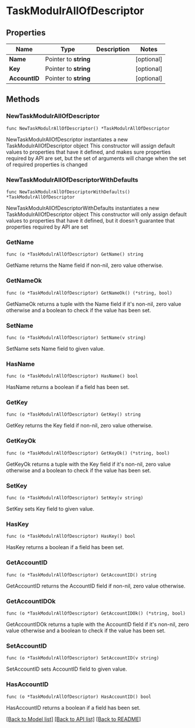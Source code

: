 # TaskModulrAllOfDescriptor

## Properties

Name | Type | Description | Notes
------------ | ------------- | ------------- | -------------
**Name** | Pointer to **string** |  | [optional] 
**Key** | Pointer to **string** |  | [optional] 
**AccountID** | Pointer to **string** |  | [optional] 

## Methods

### NewTaskModulrAllOfDescriptor

`func NewTaskModulrAllOfDescriptor() *TaskModulrAllOfDescriptor`

NewTaskModulrAllOfDescriptor instantiates a new TaskModulrAllOfDescriptor object
This constructor will assign default values to properties that have it defined,
and makes sure properties required by API are set, but the set of arguments
will change when the set of required properties is changed

### NewTaskModulrAllOfDescriptorWithDefaults

`func NewTaskModulrAllOfDescriptorWithDefaults() *TaskModulrAllOfDescriptor`

NewTaskModulrAllOfDescriptorWithDefaults instantiates a new TaskModulrAllOfDescriptor object
This constructor will only assign default values to properties that have it defined,
but it doesn't guarantee that properties required by API are set

### GetName

`func (o *TaskModulrAllOfDescriptor) GetName() string`

GetName returns the Name field if non-nil, zero value otherwise.

### GetNameOk

`func (o *TaskModulrAllOfDescriptor) GetNameOk() (*string, bool)`

GetNameOk returns a tuple with the Name field if it's non-nil, zero value otherwise
and a boolean to check if the value has been set.

### SetName

`func (o *TaskModulrAllOfDescriptor) SetName(v string)`

SetName sets Name field to given value.

### HasName

`func (o *TaskModulrAllOfDescriptor) HasName() bool`

HasName returns a boolean if a field has been set.

### GetKey

`func (o *TaskModulrAllOfDescriptor) GetKey() string`

GetKey returns the Key field if non-nil, zero value otherwise.

### GetKeyOk

`func (o *TaskModulrAllOfDescriptor) GetKeyOk() (*string, bool)`

GetKeyOk returns a tuple with the Key field if it's non-nil, zero value otherwise
and a boolean to check if the value has been set.

### SetKey

`func (o *TaskModulrAllOfDescriptor) SetKey(v string)`

SetKey sets Key field to given value.

### HasKey

`func (o *TaskModulrAllOfDescriptor) HasKey() bool`

HasKey returns a boolean if a field has been set.

### GetAccountID

`func (o *TaskModulrAllOfDescriptor) GetAccountID() string`

GetAccountID returns the AccountID field if non-nil, zero value otherwise.

### GetAccountIDOk

`func (o *TaskModulrAllOfDescriptor) GetAccountIDOk() (*string, bool)`

GetAccountIDOk returns a tuple with the AccountID field if it's non-nil, zero value otherwise
and a boolean to check if the value has been set.

### SetAccountID

`func (o *TaskModulrAllOfDescriptor) SetAccountID(v string)`

SetAccountID sets AccountID field to given value.

### HasAccountID

`func (o *TaskModulrAllOfDescriptor) HasAccountID() bool`

HasAccountID returns a boolean if a field has been set.


[[Back to Model list]](../README.md#documentation-for-models) [[Back to API list]](../README.md#documentation-for-api-endpoints) [[Back to README]](../README.md)


